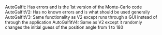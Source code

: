 AutoGalfit:
Has errors and is the 1st version of the Monte-Carlo code
AutoGalfitV2:
Has no known errors and is what should be used generally 
AutoGalfitV3:
Same functionality as V2 except runs through a GUI instead of through the application
AutoGalfitV4:
Same as V2 except it randomly changes the initial guess of the position angle from 1 to 180
